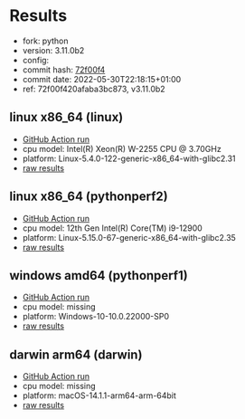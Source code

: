 # Results

- fork: python
- version: 3.11.0b2
- config: 
- commit hash: [72f00f4](https://github.com/python/cpython/commit/72f00f4)
- commit date: 2022-05-30T22:18:15+01:00
- ref: 72f00f420afaba3bc873, v3.11.0b2

## linux x86_64 (linux)

- [GitHub Action run](https://github.com/faster-cpython/benchmarking/actions/runs/4566178854)
- cpu model: Intel(R) Xeon(R) W-2255 CPU @ 3.70GHz
- platform: Linux-5.4.0-122-generic-x86_64-with-glibc2.31
- [raw results](bm-20220530-linux-x86_64-python-v3.11.0b2-3.11.0b2-72f00f4.json)

## linux x86_64 (pythonperf2)

- [GitHub Action run](https://github.com/faster-cpython/benchmarking/actions/runs/4566178854)
- cpu model: 12th Gen Intel(R) Core(TM) i9-12900
- platform: Linux-5.15.0-67-generic-x86_64-with-glibc2.35
- [raw results](bm-20220530-pythonperf2-x86_64-python-v3.11.0b2-3.11.0b2-72f00f4.json)

## windows amd64 (pythonperf1)

- [GitHub Action run](https://github.com/faster-cpython/benchmarking/actions/runs/4566178854)
- cpu model: missing
- platform: Windows-10-10.0.22000-SP0
- [raw results](bm-20220530-pythonperf1-amd64-python-v3.11.0b2-3.11.0b2-72f00f4.json)

## darwin arm64 (darwin)

- [GitHub Action run](https://github.com/faster-cpython/benchmarking/actions/runs/6961753382)
- cpu model: missing
- platform: macOS-14.1.1-arm64-arm-64bit
- [raw results](bm-20220530-darwin-arm64-python-72f00f420afaba3bc873-3.11.0b2-72f00f4.json)

